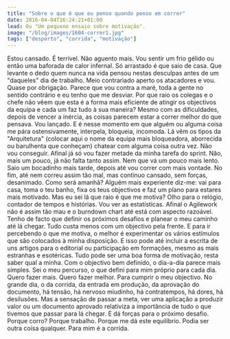 ```yaml
---
title: "Sobre o que é que eu penso quando penso em correr"
date: 2016-04-04T16:24:21+01:00
lead: Ou "Um pequeno ensaio sobre motivação".
image: "/blog/images/1604-correr1.jpg"
tags: ["desporto", "corrida", "motivação"]
---
```


Estou cansado. É terrível. Não aguento mais. Vou sentir um frio gélido ou então uma baforada de calor infernal. Só arrastado é que saio de casa. Que levante o dedo quem nunca na vida pensou nestas desculpas antes de um "daqueles" dia de trabalho. Meio contrariado aperto os atacadores e vou. Quase por obrigação. Parece que vou contra a maré, toda a gente no sentido contrário e eu tenho que me desviar. Por que raio os colegas e o chefe não vêem que esta é a forma mais eficiente de atingir os objectivos da equipa e cada um faz tudo à sua maneira? Mesmo com as dificuldades, depois de vencer a inércia, as coisas parecem estar a correr melhor do que pensava. Vou lançado. E é nesse momento em que alguém ou alguma coisa me pára ostensivamente, interpela, bloqueia, incomoda. Lá vêm os tipos da "Arquitetura" (colocar aqui o nome da equipa mais bloqueadora, aborrecida ou barulhenta que conheçam) chatear com alguma coisa outra vez. Não vou conseguir. Afinal já só vou fazer metade da minha tarefa do sprint. Não, mais um pouco, já não falta tanto assim. Nem que vá um pouco mais lento. Saio um bocadinho mais tarde, depois até vou correr com mais vontade. No fim, até nem correu assim tão mal, mas continuo cansado, sem forças, desanimado. Como será amanhã? Alguém mais experiente diz-me: vai para casa, toma o teu banho, fixa os teus objectivos e faz um plano para estares mais motivado. Mas eu sei lá que raio é que me motiva? Olho para o relógio, contador de tempos e histórias. Vou ver as estatísticas. Afinal o Agilework não é assim tão mau e o burndown chart até está com aspecto razoável. Tenho de facto que definir os próximos desafios e planear o meu caminho até lá chegar. Tudo custa menos com um objectivo pela frente. E para ir percebendo o que me motiva, o melhor é experimentar os vários estímulos que são colocados à minha disposição. E isso pode até incluir a escrita de uns artigos para o editorial ou  participação em formações, mesmo as mais estranhas e esotéricas. Tudo pode ser uma boa forma de motivação, resta saber qual a minha. Com o objectivo bem definido, o dia-a-dia parece mais simples. Sei o meu percurso, o que defini para mim próprio para cada dia. Quero fazer mais. Quero fazer melhor. Para cumprir o meu objectivo. 
No grande dia, o da corrida, da entrada em produção, da aprovação do documento, há tensão, há nervoso miudinho, há contratempos, há dores, há desilusões. Mas a sensação de passar a meta, ver uma aplicação a produzir valor ou um documento aprovado relativiza a importância de tudo o que tivemos que passar para lá chegar. E dá forças para o próximo desafio.
Porque corro? Porque trabalho. Porque me dá este equilíbrio. Podia ser outra coisa qualquer. Para mim é a corrida.
